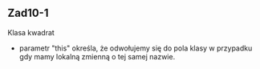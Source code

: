 ## Zad10-1

Klasa kwadrat
 - parametr "this" określa, że odwołujemy się do pola klasy w przypadku gdy mamy lokalną zmienną o tej samej nazwie.
 